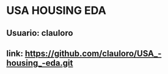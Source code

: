 # USA HOUSING EDA

## Usuario: clauloro

## link: https://github.com/clauloro/USA_-housing_-eda.git
